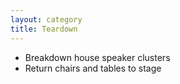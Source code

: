 ```yaml
---
layout: category
title: Teardown
---
```


<span id="checklist" class="hidden"></span>
- Breakdown house speaker clusters
- Return chairs and tables to stage